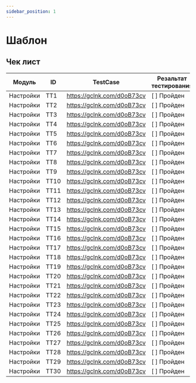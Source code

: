```yaml
---
sidebar_position: 1
---
```


# Шаблон

## Чек лист
| Модуль| ID | TestCase | Резальтат тестирования |
|-------|--------|----------|------------------------|
| Настройки | ТТ1 | https://gclnk.com/d0oB73cv | [ ] Пройден |
| Настройки | ТТ2 | https://gclnk.com/d0oB73cv | [ ] Пройден |
| Настройки | ТТ3 | https://gclnk.com/d0oB73cv | [ ] Пройден |
| Настройки | ТТ4 | https://gclnk.com/d0oB73cv | [ ] Пройден |
| Настройки | ТТ5 | https://gclnk.com/d0oB73cv | [ ] Пройден |
| Настройки | ТТ6 | https://gclnk.com/d0oB73cv | [ ] Пройден |
| Настройки | ТТ7 | https://gclnk.com/d0oB73cv | [ ] Пройден |
| Настройки | ТТ8 | https://gclnk.com/d0oB73cv | [ ] Пройден |
| Настройки | ТТ9 | https://gclnk.com/d0oB73cv | [ ] Пройден |
| Настройки | ТТ10 | https://gclnk.com/d0oB73cv | [ ] Пройден |
| Настройки | ТТ11 | https://gclnk.com/d0oB73cv | [ ] Пройден |
| Настройки | ТТ12 | https://gclnk.com/d0oB73cv | [ ] Пройден |
| Настройки | ТТ13 | https://gclnk.com/d0oB73cv | [ ] Пройден |
| Настройки | ТТ14 | https://gclnk.com/d0oB73cv | [ ] Пройден |
| Настройки | ТТ15 | https://gclnk.com/d0oB73cv | [ ] Пройден |
| Настройки | ТТ16 | https://gclnk.com/d0oB73cv | [ ] Пройден |
| Настройки | ТТ17 | https://gclnk.com/d0oB73cv | [ ] Пройден |
| Настройки | ТТ18 | https://gclnk.com/d0oB73cv | [ ] Пройден |
| Настройки | ТТ19 | https://gclnk.com/d0oB73cv | [ ] Пройден |
| Настройки | ТТ20 | https://gclnk.com/d0oB73cv | [ ] Пройден |
| Настройки | ТТ21 | https://gclnk.com/d0oB73cv | [ ] Пройден |
| Настройки | ТТ22 | https://gclnk.com/d0oB73cv | [ ] Пройден |
| Настройки | ТТ23 | https://gclnk.com/d0oB73cv | [ ] Пройден |
| Настройки | ТТ24 | https://gclnk.com/d0oB73cv | [ ] Пройден |
| Настройки | ТТ25 | https://gclnk.com/d0oB73cv | [ ] Пройден |
| Настройки | ТТ26 | https://gclnk.com/d0oB73cv | [ ] Пройден |
| Настройки | ТТ27 | https://gclnk.com/d0oB73cv | [ ] Пройден |
| Настройки | ТТ28 | https://gclnk.com/d0oB73cv | [ ] Пройден |
| Настройки | ТТ29 | https://gclnk.com/d0oB73cv | [ ] Пройден |
| Настройки | ТТ30 | https://gclnk.com/d0oB73cv | [ ] Пройден |